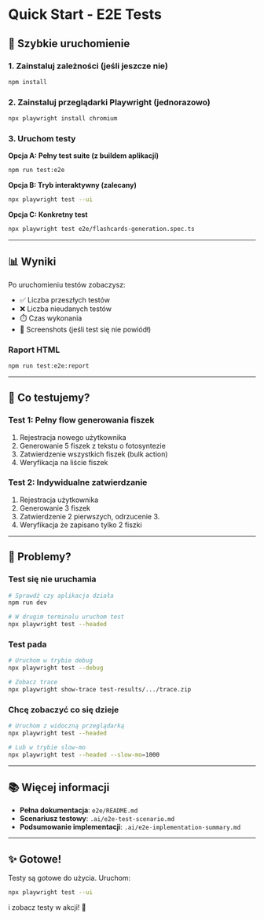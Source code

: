 # Quick Start - E2E Tests

## 🚀 Szybkie uruchomienie

### 1. Zainstaluj zależności (jeśli jeszcze nie)
```bash
npm install
```

### 2. Zainstaluj przeglądarki Playwright (jednorazowo)
```bash
npx playwright install chromium
```

### 3. Uruchom testy

**Opcja A: Pełny test suite (z buildem aplikacji)**
```bash
npm run test:e2e
```

**Opcja B: Tryb interaktywny (zalecany)**
```bash
npx playwright test --ui
```

**Opcja C: Konkretny test**
```bash
npx playwright test e2e/flashcards-generation.spec.ts
```

---

## 📊 Wyniki

Po uruchomieniu testów zobaczysz:
- ✅ Liczba przeszłych testów
- ❌ Liczba nieudanych testów
- ⏱️ Czas wykonania
- 📸 Screenshots (jeśli test się nie powiódł)

### Raport HTML
```bash
npm run test:e2e:report
```

---

## 🎯 Co testujemy?

### Test 1: Pełny flow generowania fiszek
1. Rejestracja nowego użytkownika
2. Generowanie 5 fiszek z tekstu o fotosyntezie
3. Zatwierdzenie wszystkich fiszek (bulk action)
4. Weryfikacja na liście fiszek

### Test 2: Indywidualne zatwierdzanie
1. Rejestracja użytkownika
2. Generowanie 3 fiszek
3. Zatwierdzenie 2 pierwszych, odrzucenie 3.
4. Weryfikacja że zapisano tylko 2 fiszki

---

## 🐛 Problemy?

### Test się nie uruchamia
```bash
# Sprawdź czy aplikacja działa
npm run dev

# W drugim terminalu uruchom test
npx playwright test --headed
```

### Test pada
```bash
# Uruchom w trybie debug
npx playwright test --debug

# Zobacz trace
npx playwright show-trace test-results/.../trace.zip
```

### Chcę zobaczyć co się dzieje
```bash
# Uruchom z widoczną przeglądarką
npx playwright test --headed

# Lub w trybie slow-mo
npx playwright test --headed --slow-mo=1000
```

---

## 📚 Więcej informacji

- **Pełna dokumentacja**: `e2e/README.md`
- **Scenariusz testowy**: `.ai/e2e-test-scenario.md`
- **Podsumowanie implementacji**: `.ai/e2e-implementation-summary.md`

---

## ✨ Gotowe!

Testy są gotowe do użycia. Uruchom:
```bash
npx playwright test --ui
```

i zobacz testy w akcji! 🎉

